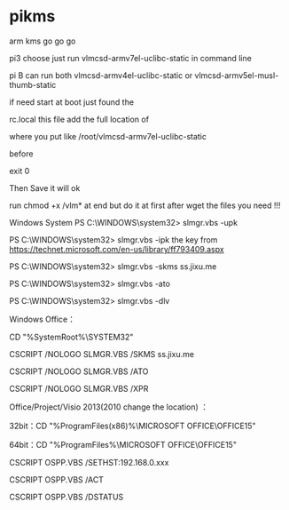 # pikms
arm kms go go go

pi3 choose 
just run vlmcsd-armv7el-uclibc-static in command line

pi B 
can run both vlmcsd-armv4el-uclibc-static or vlmcsd-armv5el-musl-thumb-static

if need start at boot just found the 

rc.local this file add the full location of 

where you put like 
/root/vlmcsd-armv7el-uclibc-static 

before

exit 0 

Then Save it will ok


run chmod +x /vlm* at end but do it at first after wget the files you need !!!

Windows System
PS C:\WINDOWS\system32> slmgr.vbs -upk

PS C:\WINDOWS\system32> slmgr.vbs -ipk  the key from https://technet.microsoft.com/en-us/library/ff793409.aspx

PS C:\WINDOWS\system32> slmgr.vbs -skms ss.jixu.me

PS C:\WINDOWS\system32> slmgr.vbs -ato

PS C:\WINDOWS\system32> slmgr.vbs -dlv



Windows Office：

CD "%SystemRoot%\SYSTEM32"

CSCRIPT /NOLOGO SLMGR.VBS /SKMS ss.jixu.me

CSCRIPT /NOLOGO SLMGR.VBS /ATO

CSCRIPT /NOLOGO SLMGR.VBS /XPR

Office/Project/Visio 2013(2010 change the location) ：

32bit：CD "%ProgramFiles(x86)%\MICROSOFT OFFICE\OFFICE15"

64bit：CD "%ProgramFiles%\MICROSOFT OFFICE\OFFICE15"

CSCRIPT OSPP.VBS /SETHST:192.168.0.xxx

CSCRIPT OSPP.VBS /ACT

CSCRIPT OSPP.VBS /DSTATUS

